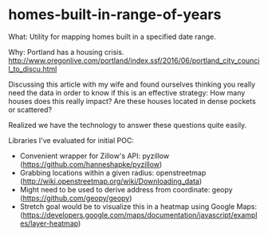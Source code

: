 # homes-built-in-range-of-years
What: Utility for mapping homes built in a specified date range.  

Why: Portland has a housing crisis. http://www.oregonlive.com/portland/index.ssf/2016/06/portland_city_council_to_discu.html

Discussing this article with my wife and found ourselves thinking you really need the data in order to know if this is an effective strategy:
How many houses does this really impact? 
Are these houses located in dense pockets or scattered?

Realized we have the technology to answer these questions quite easily.

Libraries I've evaluated for initial POC:
- Convenient wrapper for Zillow's API: pyzillow (https://github.com/hanneshapke/pyzillow)
- Grabbing locations within a given radius: openstreetmap (http://wiki.openstreetmap.org/wiki/Downloading_data)
- Might need to be used to derive address from coordinate: geopy (https://github.com/geopy/geopy)
- Stretch goal would be to visualize this in a heatmap using Google Maps: (https://developers.google.com/maps/documentation/javascript/examples/layer-heatmap)
